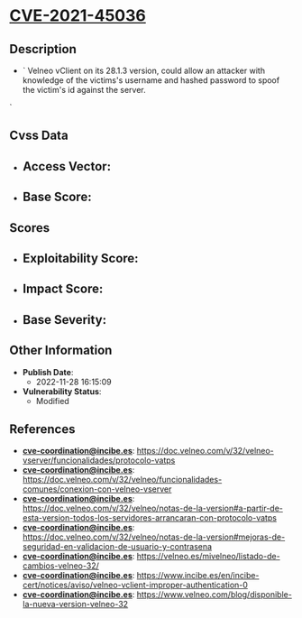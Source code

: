 
# [CVE-2021-45036](https://doc.velneo.com/v/32/velneo-vserver/funcionalidades/protocolo-vatps)

## Description

- `
Velneo vClient on its 28.1.3 version, could allow an attacker with knowledge of the victims's username and hashed password to spoof the victim's id against the server.

`

## Cvss Data

- **Access Vector**:
  - 
- **Base Score**:
  - 

## Scores

- **Exploitability Score**:
  - 
- **Impact Score**:
  - 
- **Base Severity**:
  - 

## Other Information

- **Publish Date**:
  - 2022-11-28 16:15:09
- **Vulnerability Status**:
  - Modified

## References

- **cve-coordination@incibe.es**: https://doc.velneo.com/v/32/velneo-vserver/funcionalidades/protocolo-vatps
- **cve-coordination@incibe.es**: https://doc.velneo.com/v/32/velneo/funcionalidades-comunes/conexion-con-velneo-vserver
- **cve-coordination@incibe.es**: https://doc.velneo.com/v/32/velneo/notas-de-la-version#a-partir-de-esta-version-todos-los-servidores-arrancaran-con-protocolo-vatps
- **cve-coordination@incibe.es**: https://doc.velneo.com/v/32/velneo/notas-de-la-version#mejoras-de-seguridad-en-validacion-de-usuario-y-contrasena
- **cve-coordination@incibe.es**: https://velneo.es/mivelneo/listado-de-cambios-velneo-32/
- **cve-coordination@incibe.es**: https://www.incibe.es/en/incibe-cert/notices/aviso/velneo-vclient-improper-authentication-0
- **cve-coordination@incibe.es**: https://www.velneo.com/blog/disponible-la-nueva-version-velneo-32
